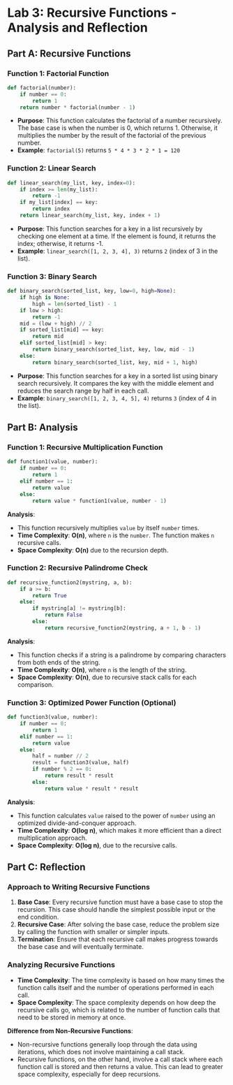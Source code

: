 
# Lab 3: Recursive Functions - Analysis and Reflection

## Part A: Recursive Functions

### Function 1: Factorial Function

```python
def factorial(number):
    if number == 0:
        return 1
    return number * factorial(number - 1)
```

- **Purpose**: This function calculates the factorial of a number recursively. The base case is when the number is 0, which returns 1. Otherwise, it multiplies the number by the result of the factorial of the previous number.
- **Example**: `factorial(5)` returns `5 * 4 * 3 * 2 * 1 = 120`

### Function 2: Linear Search

```python
def linear_search(my_list, key, index=0):
    if index >= len(my_list):
        return -1
    if my_list[index] == key:
        return index
    return linear_search(my_list, key, index + 1)
```

- **Purpose**: This function searches for a key in a list recursively by checking one element at a time. If the element is found, it returns the index; otherwise, it returns -1.
- **Example**: `linear_search([1, 2, 3, 4], 3)` returns `2` (index of 3 in the list).

### Function 3: Binary Search

```python
def binary_search(sorted_list, key, low=0, high=None):
    if high is None:
        high = len(sorted_list) - 1
    if low > high:
        return -1
    mid = (low + high) // 2
    if sorted_list[mid] == key:
        return mid
    elif sorted_list[mid] > key:
        return binary_search(sorted_list, key, low, mid - 1)
    else:
        return binary_search(sorted_list, key, mid + 1, high)
```

- **Purpose**: This function searches for a key in a sorted list using binary search recursively. It compares the key with the middle element and reduces the search range by half in each call.
- **Example**: `binary_search([1, 2, 3, 4, 5], 4)` returns `3` (index of 4 in the list).

## Part B: Analysis

### Function 1: Recursive Multiplication Function

```python
def function1(value, number):
    if number == 0:
        return 1
    elif number == 1:
        return value
    else:
        return value * function1(value, number - 1)
```

**Analysis**:
- This function recursively multiplies `value` by itself `number` times.
- **Time Complexity**: **O(n)**, where `n` is the `number`. The function makes `n` recursive calls.
- **Space Complexity**: **O(n)** due to the recursion depth.

### Function 2: Recursive Palindrome Check

```python
def recursive_function2(mystring, a, b):
    if a >= b:
        return True
    else:
        if mystring[a] != mystring[b]:
            return False
        else:
            return recursive_function2(mystring, a + 1, b - 1)
```

**Analysis**:
- This function checks if a string is a palindrome by comparing characters from both ends of the string.
- **Time Complexity**: **O(n)**, where `n` is the length of the string.
- **Space Complexity**: **O(n)**, due to recursive stack calls for each comparison.

### Function 3: Optimized Power Function (Optional)

```python
def function3(value, number):
    if number == 0:
        return 1
    elif number == 1:
        return value
    else:
        half = number // 2
        result = function3(value, half)
        if number % 2 == 0:
            return result * result
        else:
            return value * result * result
```

**Analysis**:
- This function calculates `value` raised to the power of `number` using an optimized divide-and-conquer approach.
- **Time Complexity**: **O(log n)**, which makes it more efficient than a direct multiplication approach.
- **Space Complexity**: **O(log n)**, due to the recursive calls.

## Part C: Reflection

### Approach to Writing Recursive Functions

1. **Base Case**: Every recursive function must have a base case to stop the recursion. This case should handle the simplest possible input or the end condition.
2. **Recursive Case**: After solving the base case, reduce the problem size by calling the function with smaller or simpler inputs.
3. **Termination**: Ensure that each recursive call makes progress towards the base case and will eventually terminate.

### Analyzing Recursive Functions

- **Time Complexity**: The time complexity is based on how many times the function calls itself and the number of operations performed in each call.
- **Space Complexity**: The space complexity depends on how deep the recursive calls go, which is related to the number of function calls that need to be stored in memory at once.

**Difference from Non-Recursive Functions**:
- Non-recursive functions generally loop through the data using iterations, which does not involve maintaining a call stack.
- Recursive functions, on the other hand, involve a call stack where each function call is stored and then returns a value. This can lead to greater space complexity, especially for deep recursions.

